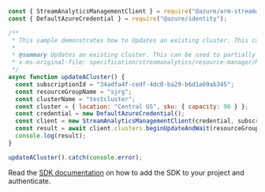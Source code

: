 ```javascript
const { StreamAnalyticsManagementClient } = require("@azure/arm-streamanalytics");
const { DefaultAzureCredential } = require("@azure/identity");

/**
 * This sample demonstrates how to Updates an existing cluster. This can be used to partially update (ie. update one or two properties) a cluster without affecting the rest of the cluster definition.
 *
 * @summary Updates an existing cluster. This can be used to partially update (ie. update one or two properties) a cluster without affecting the rest of the cluster definition.
 * x-ms-original-file: specification/streamanalytics/resource-manager/Microsoft.StreamAnalytics/stable/2020-03-01/examples/Cluster_Update.json
 */
async function updateACluster() {
  const subscriptionId = "34adfa4f-cedf-4dc0-ba29-b6d1a69ab345";
  const resourceGroupName = "sjrg";
  const clusterName = "testcluster";
  const cluster = { location: "Central US", sku: { capacity: 96 } };
  const credential = new DefaultAzureCredential();
  const client = new StreamAnalyticsManagementClient(credential, subscriptionId);
  const result = await client.clusters.beginUpdateAndWait(resourceGroupName, clusterName, cluster);
  console.log(result);
}

updateACluster().catch(console.error);
```

Read the [SDK documentation](https://github.com/Azure/azure-sdk-for-js/blob/%40azure%2Farm-streamanalytics_4.0.1/sdk/streamanalytics/arm-streamanalytics/README.md) on how to add the SDK to your project and authenticate.

